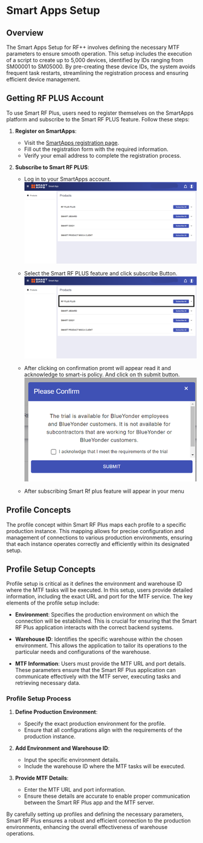 # Smart Apps Setup

## Overview

The Smart Apps Setup for RF++ involves defining the necessary MTF  parameters to ensure smooth operation. This setup includes the execution of a script to create up to 5,000 devices, identified by IDs ranging from SM00001 to SM05000. By pre-creating these device IDs, the system avoids frequent task restarts, streamlining the registration process and ensuring efficient device management.

## Getting RF PLUS Account

To use Smart RF Plus, users need to register themselves on the SmartApps platform and subscribe to the Smart RF PLUS feature. Follow these steps:

1. **Register on SmartApps**:
   - Visit the [SmartApps registration page](https://apps.smart-is.com/).
   - Fill out the registration form with the required information.
   - Verify your email address to complete the registration process.

2. **Subscribe to Smart RF PLUS**:
   - Log in to your SmartApps account.
   ![Smartapphome](../docs/attachments/smartapphome.png)
   - Select the Smart RF PLUS feature and click subscribe Button.
   ![Rfsubscrib](../docs/attachments/RFsubscribe.png)
   
   - After clicking on confirmation promt will appear read it and acknowledge to smart-is policy. And click on th submit button.
   ![Confirmationoprompt](../docs/attachments/cofirmation.png)

   - After subscribing Smart Rf plus feature will appear in your menu
  

## Profile Concepts

The profile concept within Smart RF Plus maps each profile to a specific production instance. This mapping allows for precise configuration and management of connections to various production environments, ensuring that each instance operates correctly and efficiently within its designated setup.

## Profile Setup Concepts

Profile setup is critical as it defines the environment and warehouse ID where the MTF tasks will be executed. In this setup, users provide detailed information, including the exact URL and port for the MTF service. The key elements of the profile setup include:

- **Environment**: Specifies the production environment on which the connection will be established. This is crucial for ensuring that the Smart RF Plus application interacts with the correct backend systems.
  
- **Warehouse ID**: Identifies the specific warehouse within the chosen environment. This allows the application to tailor its operations to the particular needs and configurations of the warehouse.

- **MTF Information**: Users must provide the MTF URL and port details. These parameters ensure that the Smart RF Plus application can communicate effectively with the MTF server, executing tasks and retrieving necessary data.

### Profile Setup Process

1. **Define Production Environment**:
   - Specify the exact production environment for the profile.
   - Ensure that all configurations align with the requirements of the production instance.

2. **Add Environment and Warehouse ID**:
   - Input the specific environment details.
   - Include the warehouse ID where the MTF tasks will be executed.

3. **Provide MTF Details**:
   - Enter the MTF URL and port information.
   - Ensure these details are accurate to enable proper communication between the Smart RF Plus app and the MTF server.

By carefully setting up profiles and defining the necessary parameters, Smart RF Plus ensures a robust and efficient connection to the production environments, enhancing the overall effectiveness of warehouse operations.
